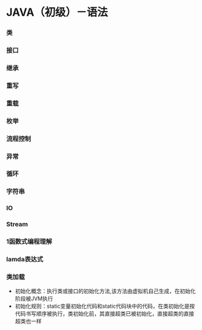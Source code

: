 # JAVA（初级）－语法
### 类

### 接口

### 继承

### 重写

### 重载

### 枚举

### 流程控制

### 异常

### 循环

### 字符串

### IO



### Stream

### 1函数式编程理解

### lamda表达式
### 类加载
   - 初始化概念：执行类或接口的初始化方法<clinit>,该方法由虚拟机自己生成，在初始化阶段被JVM执行
   - 初始化规则：static变量初始化代码和static代码块中的代码，在类初始化是按代码书写顺序被执行，类初始化前，其直接超类已被初始化，直接超类的直接超类也一样